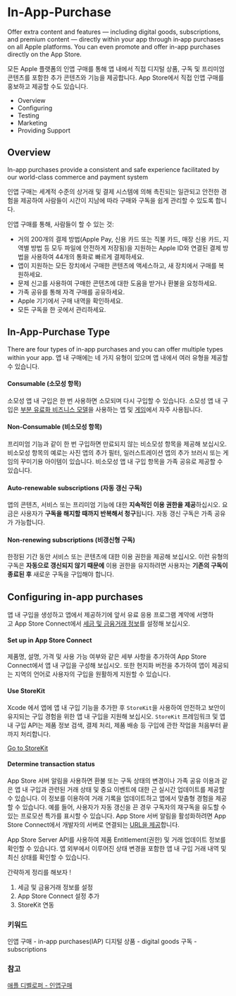 
# In-App-Purchase

Offer extra content and features — including digital goods, subscriptions, and premium content — directly within your app through in‑app purchases on all Apple platforms. You can even promote and offer in-app purchases directly on the App Store.

모든 Apple 플랫폼의 인앱 구매를 통해 앱 내에서 직접 디지털 상품, 구독 및 프리미엄 콘텐츠를 포함한 추가 콘텐츠와 기능을 제공합니다.
App Store에서 직접 인앱 구매를 홍보하고 제공할 수도 있습니다.

- Overview
- Configuring
- Testing
- Marketing
- Providing Support

## Overview

In-app purchases provide a consistent and safe experience facilitated by our world-class commerce and payment system

인앱 구매는 세계적 수준의 상거래 및 결제 시스템에 의해 촉진되는 일관되고 안전한 경험을 제공하여 사람들이 시간이 지남에 따라 구매와 구독을 쉽게 관리할 수 있도록 합니다.

인앱 구매를 통해, 사람들이 할 수 있는 것:

- 거의 200개의 결제 방법(Apple Pay, 신용 카드 또는 직불 카드, 매장 신용 카드, 지역별 방법 등 모두 파일에 안전하게 저장됨)을 지원하는 Apple ID와 연결된 결제 방법을 사용하여 44개의 통화로 빠르게 결제하세요.
- 앱이 지원하는 모든 장치에서 구매한 콘텐츠에 액세스하고, 새 장치에서 구매를 복원하세요.
- 문제 신고를 사용하여 구매한 콘텐츠에 대한 도움을 받거나 환불을 요청하세요.
- 가족 공유를 통해 자격 구매를 공유하세요.
- Apple 기기에서 구매 내역을 확인하세요.
- 모든 구독을 한 곳에서 관리하세요.


## In-App-Purchase Type

There are four types of in-app purchases and you can offer multiple types within your app.
앱 내 구매에는 네 가지 유형이 있으며 앱 내에서 여러 유형을 제공할 수 있습니다.

#### Consumable (소모성 항목)

소모성 앱 내 구입은 한 번 사용하면 소모되며 다시 구입할 수 있습니다. 소모성 앱 내 구입은 [부분 유료화 비즈니스 모델](https://developer.apple.com/kr/app-store/business-models/)을 사용하는 앱 및 [게임](https://developer.apple.com/kr/app-store/freemium-games/)에서 자주 사용됩니다.

#### Non-Consumable (비소모성 항목)

프리미엄 기능과 같이 한 번 구입하면 만료되지 않는 비소모성 항목을 제공해 보십시오. 비소모성 항목의 예로는 사진 앱의 추가 필터, 일러스트레이션 앱의 추가 브러시 또는 게임의 꾸미기용 아이템이 있습니다. 비소모성 앱 내 구입 항목을 가족 공유로 제공할 수 있습니다.

#### Auto-renewable subscriptions (자동 갱신 구독)

앱의 콘텐츠, 서비스 또는 프리미엄 기능에 대한 **지속적인 이용 권한을 제공**하십시오.
요금은 사용자가 **구독을 해지할 때까지 반복해서 청구**됩니다.
자동 갱신 구독은 가족 공유가 가능합니다.

#### Non-renewing subscriptions (비갱신형 구독)

한정된 기간 동안 서비스 또는 콘텐츠에 대한 이용 권한을 제공해 보십시오.
이런 유형의 구독은 **자동으로 갱신되지 않기 때문에** 이용 권한을 유지하려면 사용자는 **기존의 구독이 종료된 후** 새로운 구독을 구입해야 합니다.

## Configuring in-app purchases

앱 내 구입을 생성하고 앱에서 제공하기에 앞서 유료 응용 프로그램 계약에 서명하고 App Store Connect에서 [세금 및 금융거래 정보](https://developer.apple.com/kr/help/app-store-connect/provide-tax-information/tax-forms-overview/)를 설정해 보십시오.

#### Set up in App Store Connect

제품명, 설명, 가격 및 사용 가능 여부와 같은 세부 사항을 추가하여 App Store Connect에서 앱 내 구입을 구성해 보십시오. 또한 현지화 버전을 추가하여 앱이 제공되는 지역의 언어로 사용자의 구입을 원활하게 지원할 수 있습니다.

#### Use StoreKit

Xcode 에서 앱에 앱 내 구입 기능을 추가한 후 `StoreKit`을 사용하여 안전하고 보안이 유지되는 구입 경험을 위한 앱 내 구입을 지원해 보십시오. `StoreKit` 프레임워크 및 앱 내 구입 API는 제품 정보 검색, 결제 처리, 제품 배송 등 구입에 관한 작업을 처음부터 끝까지 처리합니다.

[Go to StoreKit](In-App-Purchase/StoreKit.md)


#### Determine transaction status

App Store 서버 알림을 사용하면 환불 또는 구독 상태의 변경이나 가족 공유 이용과 같은 앱 내 구입과 관련된 거래 상태 및 중요 이벤트에 대한 근 실시간 업데이트를 제공할 수 있습니다. 이 정보를 이용하여 거래 기록을 업데이트하고 앱에서 맞춤형 경험을 제공할 수 있습니다. 예를 들어, 사용자가 자동 갱신을 끈 경우 구독자의 재구독을 유도할 수 있는 프로모션 특가를 표시할 수 있습니다. App Store 서버 알림을 활성화하려면 App Store Connect에서 개발자의 서버로 연결되는 [URL을 제공](https://developer.apple.com/kr/help/app-store-connect/configure-in-app-purchase-settings/enter-server-urls-for-app-store-server-notifications/)합니다.

App Store Server API를 사용하여 제품 Entitlement(권한) 및 거래 업데이트 정보를 확인할 수 있습니다. 앱 외부에서 이루어진 상태 변경을 포함한 앱 내 구입 거래 내역 및 최신 상태를 확인할 수 있습니다.


간략하게 정리를 해보자 !

1. 세금 및 금융거래 정보를 설정
2. App Store Connect 설정 추가
3. StoreKit 연동


### 키워드
인앱 구매 - in-app purchases(IAP)
디지털 상품 - digital goods
구독 - subscriptions


### 참고
[애플 디벨로퍼 - 인앱구매](https://developer.apple.com/in-app-purchase/)
